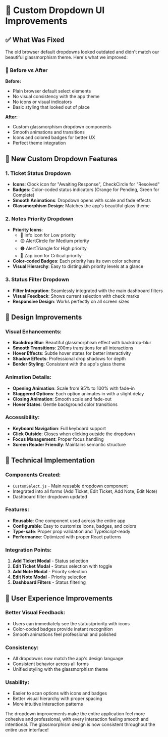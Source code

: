 # 🎨 Custom Dropdown UI Improvements

## ✅ **What Was Fixed**

The old browser default dropdowns looked outdated and didn't match our beautiful glassmorphism theme. Here's what we improved:

### 🔧 **Before vs After**

**Before:**
- Plain browser default select elements
- No visual consistency with the app theme
- No icons or visual indicators
- Basic styling that looked out of place

**After:**
- Custom glassmorphism dropdown components
- Smooth animations and transitions
- Icons and colored badges for better UX
- Perfect theme integration

## 🎯 **New Custom Dropdown Features**

### **1. Ticket Status Dropdown**
- **Icons**: Clock icon for "Awaiting Response", CheckCircle for "Resolved"
- **Badges**: Color-coded status indicators (Orange for Pending, Green for Complete)
- **Smooth Animations**: Dropdown opens with scale and fade effects
- **Glassmorphism Design**: Matches the app's beautiful glass theme

### **2. Notes Priority Dropdown**
- **Priority Icons**: 
  - 🔵 Info icon for Low priority
  - 🟡 AlertCircle for Medium priority  
  - 🟠 AlertTriangle for High priority
  - 🔴 Zap icon for Critical priority
- **Color-coded Badges**: Each priority has its own color scheme
- **Visual Hierarchy**: Easy to distinguish priority levels at a glance

### **3. Status Filter Dropdown**
- **Filter Integration**: Seamlessly integrated with the main dashboard filters
- **Visual Feedback**: Shows current selection with check marks
- **Responsive Design**: Works perfectly on all screen sizes

## 🎨 **Design Improvements**

### **Visual Enhancements:**
- **Backdrop Blur**: Beautiful glassmorphism effect with backdrop-blur
- **Smooth Transitions**: 200ms transitions for all interactions
- **Hover Effects**: Subtle hover states for better interactivity
- **Shadow Effects**: Professional drop shadows for depth
- **Border Styling**: Consistent with the app's glass theme

### **Animation Details:**
- **Opening Animation**: Scale from 95% to 100% with fade-in
- **Staggered Options**: Each option animates in with a slight delay
- **Closing Animation**: Smooth scale and fade-out
- **Hover States**: Gentle background color transitions

### **Accessibility:**
- **Keyboard Navigation**: Full keyboard support
- **Click Outside**: Closes when clicking outside the dropdown
- **Focus Management**: Proper focus handling
- **Screen Reader Friendly**: Maintains semantic structure

## 🚀 **Technical Implementation**

### **Components Created:**
- `CustomSelect.js` - Main reusable dropdown component
- Integrated into all forms (Add Ticket, Edit Ticket, Add Note, Edit Note)
- Dashboard filter dropdown updated

### **Features:**
- **Reusable**: One component used across the entire app
- **Configurable**: Easy to customize icons, badges, and colors
- **Type-safe**: Proper prop validation and TypeScript-ready
- **Performance**: Optimized with proper React patterns

### **Integration Points:**
1. **Add Ticket Modal** - Status selection
2. **Edit Ticket Modal** - Status selection with toggle
3. **Add Note Modal** - Priority selection
4. **Edit Note Modal** - Priority selection
5. **Dashboard Filters** - Status filtering

## 🎯 **User Experience Improvements**

### **Better Visual Feedback:**
- Users can immediately see the status/priority with icons
- Color-coded badges provide instant recognition
- Smooth animations feel professional and polished

### **Consistency:**
- All dropdowns now match the app's design language
- Consistent behavior across all forms
- Unified styling with the glassmorphism theme

### **Usability:**
- Easier to scan options with icons and badges
- Better visual hierarchy with proper spacing
- More intuitive interaction patterns

The dropdown improvements make the entire application feel more cohesive and professional, with every interaction feeling smooth and intentional. The glassmorphism design is now consistent throughout the entire user interface!
